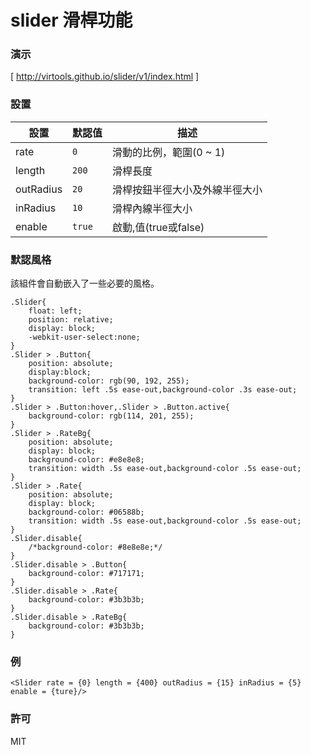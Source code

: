 slider 滑桿功能
=========================
### 演示
[ http://virtools.github.io/slider/v1/index.html ]
### 設置
|設置|默認值|描述|
|---|---|---|
|rate|`0`|滑動的比例，範圍(0 ~ 1)|
|length|`200`|滑桿長度|
|outRadius|`20`|滑桿按鈕半徑大小及外線半徑大小|
|inRadius|`10`|滑桿內線半徑大小|
|enable|`true`|啟動,值(true或false)|
### 默認風格
該組件會自動嵌入了一些必要的風格。

    .Slider{
        float: left;
        position: relative;
        display: block;
        -webkit-user-select:none;
    }
    .Slider > .Button{
        position: absolute;    
        display:block;
        background-color: rgb(90, 192, 255);
        transition: left .5s ease-out,background-color .3s ease-out;
    }
    .Slider > .Button:hover,.Slider > .Button.active{
        background-color: rgb(114, 201, 255);
    }
    .Slider > .RateBg{
        position: absolute; 
        display: block;
        background-color: #e8e8e8;
        transition: width .5s ease-out,background-color .5s ease-out;
    }
    .Slider > .Rate{
        position: absolute; 
        display: block;
        background-color: #06588b;
        transition: width .5s ease-out,background-color .5s ease-out;
    }
    .Slider.disable{
        /*background-color: #8e8e8e;*/
    }
    .Slider.disable > .Button{
        background-color: #717171;
    }
    .Slider.disable > .Rate{
        background-color: #3b3b3b;
    }
    .Slider.disable > .RateBg{
        background-color: #3b3b3b;
    }

### 例

    <Slider rate = {0} length = {400} outRadius = {15} inRadius = {5} enable = {ture}/>

### 許可

MIT
